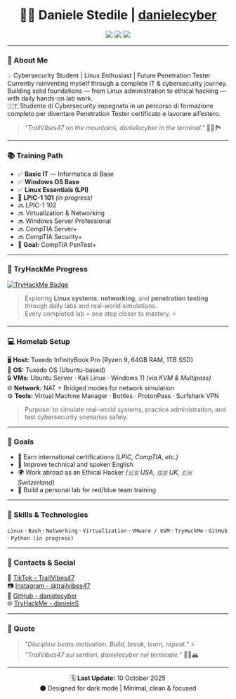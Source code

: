 <h1 align="center">👨‍💻 Daniele Stedile | <a href="https://github.com/danielecyber">danielecyber</a></h1>
<p align="center">
  <a href="https://tryhackme.com/p/danieleS"><img src="https://img.shields.io/badge/Cybersecurity-Student-blueviolet?style=for-the-badge&logo=hackthebox"></a>
  <a href="#"><img src="https://img.shields.io/badge/Linux-Enthusiast-2bbc8a?style=for-the-badge&logo=linux"></a>
  <a href="#"><img src="https://img.shields.io/badge/Lifelong-Learner-yellow?style=for-the-badge&logo=bookstack"></a>
</p>

---

### 🧠 About Me
💡 Cybersecurity Student | Linux Enthusiast | Future Penetration Tester  
Currently reinventing myself through a complete IT & cybersecurity journey.  
Building solid foundations — from Linux administration to ethical hacking — with daily hands-on lab work.  
🇮🇹 Studente di Cybersecurity impegnato in un percorso di formazione completo per diventare Penetration Tester certificato e lavorare all’estero.

> _"TrailVibes47 on the mountains, danielecyber in the terminal."_ 🧑‍💻🏞️

---

### 📚 Training Path
- ✅ **Basic IT** — Informatica di Base  
- ✅ **Windows OS Base**  
- ✅ **Linux Essentials (LPI)**  
- 🔄 **LPIC-1 101** *(in progress)*  
- 🔜 LPIC-1 102  
- 🔜 Virtualization & Networking  
- 🔜 Windows Server Professional  
- 🔜 CompTIA Server+  
- 🔜 CompTIA Security+  
- 🎯 **Goal:** CompTIA PenTest+  

---

### 🧠 TryHackMe Progress

[![TryHackMe Badge](https://tryhackme-badges.s3.amazonaws.com/danieleS.png)](https://tryhackme.com/p/danieleS)

> Exploring **Linux systems**, **networking**, and **penetration testing** through daily labs and real-world simulations.  
> Every completed lab = one step closer to mastery. ⚡

---

### 💻 Homelab Setup
🖥️ **Host:** Tuxedo InfinityBook Pro (Ryzen 9, 64GB RAM, 1TB SSD)  
🐧 **OS:** Tuxedo OS (Ubuntu-based)  
🔒 **VMs:** Ubuntu Server · Kali Linux · Windows 11 *(via KVM & Multipass)*  
🌐 **Network:** NAT + Bridged modes for network simulation  
⚙️ **Tools:** Virtual Machine Manager · Bottles · ProtonPass · Surfshark VPN  

> Purpose: to simulate real-world systems, practice administration, and test cybersecurity scenarios safely.

---

### 🧩 Goals
- 🧠 Earn international certifications *(LPIC, CompTIA, etc.)*  
- 💬 Improve technical and spoken English  
- 🌍 Work abroad as an Ethical Hacker *(🇺🇸 USA, 🇬🇧 UK, 🇨🇭 Switzerland)*  
- 🧱 Build a personal lab for red/blue team training  

---

### 🧰 Skills & Technologies
`Linux` · `Bash` · `Networking` · `Virtualization` · `VMware / KVM` · `TryHackMe` · `GitHub` · `Python (in progress)`  

---

### 🔗 Contacts & Social
🎥 [TikTok - TrailVibes47](https://www.tiktok.com/@trailvibes47)  
📷 [Instagram - @trailvibes47](https://www.instagram.com/trailvibes47)  
💼 [GitHub - danielecyber](https://github.com/danielecyber)  
🌐 [TryHackMe - danieleS](https://tryhackme.com/p/danieleS)

---

### 🧾 Quote
> _"Discipline beats motivation. Build, break, learn, repeat."_ ⚡  
> _"TrailVibes47 sui sentieri, danielecyber nel terminale."_ 🧑‍💻🏔️  

---

<p align="center">
  🗓️ <b>Last Update:</b> 10 October 2025  
  <br>
  🌑 Designed for dark mode | Minimal, clean & focused
</p>
